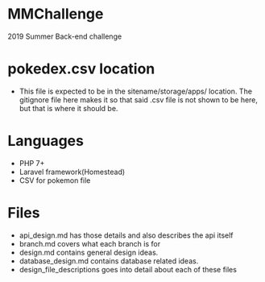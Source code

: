 # MMChallenge
2019 Summer Back-end challenge

# pokedex.csv location
* This file is expected to be in the sitename/storage/apps/ location. The gitignore file here makes it so that said .csv file is not shown to be here, but that is where it should be.

# Languages
* PHP 7+
* Laravel framework(Homestead)
* CSV for pokemon file

# Files
* api_design.md has those details and also describes the api itself
* branch.md covers what each branch is for
* design.md contains general design ideas.
* database_design.md contains database related ideas.
* design_file_descriptions goes into detail about each of these files

